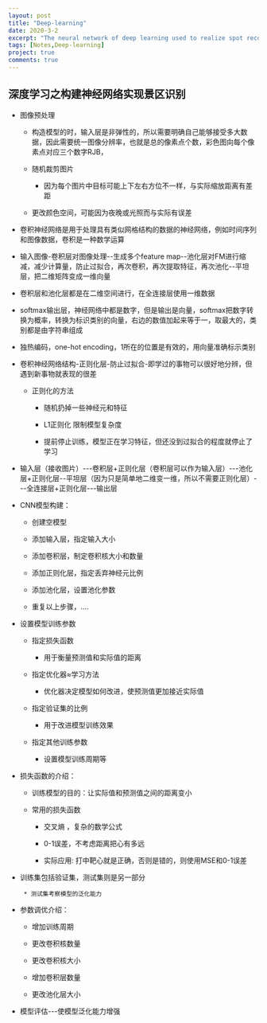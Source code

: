 ```yaml
---
layout: post
title: "Deep-learning"
date: 2020-3-2
excerpt: "The neural network of deep learning used to realize spot recognition"
tags: [Notes,Deep-learning]
project: true
comments: true
---
```

<script type="text/javascript" src="http://tajs.qq.com/stats?sId=66526224" charset="UTF-8"></script>

##  深度学习之构建神经网络实现景区识别
* 图像预处理

    * 构造模型的时，输入层是非弹性的，所以需要明确自己能够接受多大数据，因此需要统一图像分辨率，也就是总的像素点个数，彩色图向每个像素点对应三个数字RJB，
 
    * 随机裁剪图片

        * 因为每个图片中目标可能上下左右方位不一样，与实际缩放距离有差距

    * 更改颜色空间，可能因为夜晚或光照而与实际有误差

* 卷积神经网络是用于处理具有类似网格结构的数据的神经网络，例如时间序列和图像数据，卷积是一种数学运算

* 输入图像-卷积层对图像处理--生成多个feature map--池化层对FM进行缩减，减少计算量，防止过拟合，再次卷积，再次提取特征，再次池化--平坦层，把二维矩阵变成一维向量

* 卷积层和池化层都是在二维空间进行，在全连接层使用一维数据

* softmax输出层，神经网络中都是数字，但是输出是向量，softmax把数字转换为概率，转换为标识类别的向量，右边的数值加起来等于一，取最大的，类别都是由字符串组成

* 独热编码，one-hot encoding，1所在的位置是有效的，用向量准确标示类别

* 卷积神经网络结构-正则化层-防止过拟合-即学过的事物可以很好地分辨，但遇到新事物就表现的很差
    
    * 正则化的方法
        
        * 随机扔掉一些神经元和特征

        * L1正则化 限制模型复杂度

        * 提前停止训练，模型正在学习特征，但还没到过拟合的程度就停止了学习

*  输入层（接收图片）---卷积层+正则化层（卷积层可以作为输入层）---池化层+正则化层--平坦层（因为只是简单地二维变一维，所以不需要正则化层）---全连接层+正则化层---输出层

* CNN模型构建：

    * 创建空模型

    * 添加输入层，指定输入大小

    * 添加卷积层，制定卷积核大小和数量

    * 添加正则化层，指定丢弃神经元比例

    * 添加池化层，设置池化参数

    * 重复以上步骤，….

* 设置模型训练参数

    * 指定损失函数

        * 用于衡量预测值和实际值的距离

    * 指定优化器≈学习方法

        * 优化器决定模型如何改进，使预测值更加接近实际值

    * 指定验证集的比例

        * 用于改进模型训练效果

    * 指定其他训练参数

        * 设置模型训练周期等

* 损失函数的介绍：

    * 训练模型的目的：让实际值和预测值之间的距离变小

    * 常用的损失函数

        * 交叉熵 ，复杂的数学公式

        * 0-1误差，不考虑距离把心有多远

        * 实际应用: 打中靶心就是正确，否则是错的，则使用MSE和0-1误差

*  训练集包括验证集，测试集则是另一部分

        * 测试集考察模型的泛化能力

* 参数调优介绍：

    * 增加训练周期

    * 更改卷积核数量

    * 更改卷积核大小

    * 增加卷积层数量

    * 更改池化层大小

* 模型评估---使模型泛化能力增强


